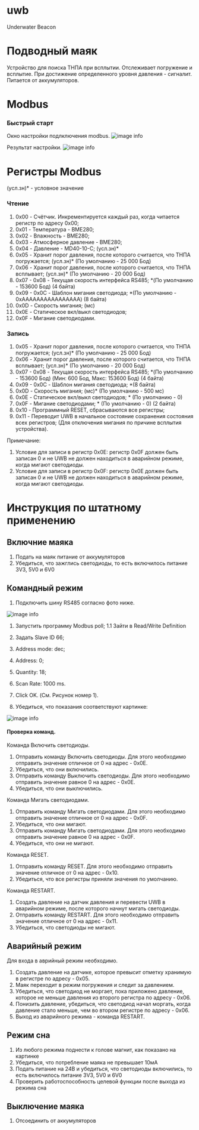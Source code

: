 # uwb
Underwater Beacon

# Подводный маяк
Устройство для поиска ТНПА при всплытии. Отслеживает погружение и всплытие. При достижение определенного уровня давления - сигналит. Питается от аккумуляторов.

# Modbus

### Быстрый старт

Окно настройки подлключения modbus.
![image info](./pictures/modbus_setting.png)

Результат настройки.
![image info](./pictures/modbus_start.png)

# Регистры Modbus

(усл.зн)* - условное значение

### Чтение

1.  0x00        - Счётчик. Инкрементируется каждый раз, когда читается регистр по адресу 0x00;
2.  0x01        - Температура - BME280;
3.  0x02        - Влажность - BME280;
4.  0x03        - Атмосферное давление - BME280;
5.  0x04        - Давление - MD40-10-C; (усл.зн)*
6.  0x05        - Хранит порог давления, после которого считается, что ТНПА погружается; (усл.зн)* (По умолчанию - 25 000 Бод)
7.  0x06        - Хранит порог давления, после которого считается, что ТНПА всплывает; (усл.зн)* (По умолчанию - 20 000 Бод)
8.  0x07 - 0x08 - Текущая скорость интерфейса RS485; *(По умолчанию - 153600 Бод) (4 байта)
9.  0x09 - 0x0C - Шаблон мигания светодиода; *(По умолчанию - 0xAAAAAAAAAAAAAAAA) (8 байта)
10. 0x0D        - Скорость мигания; (мс)
11. 0x0E        - Статическое вкл/выкл светодиодов;
12. 0x0F        - Мигание светодиодами.

### Запись

1.  0x05        - Хранит порог давления, после которого считается, что ТНПА погружается; (усл.зн)* (По умолчанию - 25 000 Бод)
2.  0x06        - Хранит порог давления, после которого считается, что ТНПА всплывает; (усл.зн)* (По умолчанию - 20 000 Бод)
3.  0x07 - 0x08 - Текущая скорость интерфейса RS485; *(По умолчанию - 153600 Бод) (Мин: 600 Бод, Макс: 153600 Бод) (4 байта)
4.  0x09 - 0x0C - Шаблон мигания светодиода; *(8 байта)
5.  0x0D        - Скорость мигания; (мс)* (По умолчанию - 500 мс)
6.  0x0E        - Статическое вкл/выкл светодиодов; * (По умолчанию - 0)
7.  0x0F        - Мигание светодиодами; * (По умолчанию - 0) (2 байта)
8.  0x10        - Программный RESET, сбрасываются все регистры;
9.  0x11        - Переводит UWB в начальное состояние сохранения состояния всех регистров; (Для отключения мигания по причине всплытия устройства).

Примечание: 
1. Условие для записи в регистр 0x0E: регистр 0x0F должен быть записан 0 и не UWB не должен находиться в аварийном режиме, когда мигают светодиоды.
2. Условие для записи в регистр 0x0F: регистр 0x0E должен быть записан 0 и не UWB не должен находиться в аварийном режиме, когда мигают светодиоды.


# Инструкция по штатному применению

## Включние маяка

1. Подать на маяк питание от аккумуляторов
2. Убедиться, что зажглись светодиоды, то есть включилось питание 3V3, 5V0 и 6V0

## Командный режим

1. Подключить шину RS485 согласно фото ниже.

![image info](./pictures/modbus_connect.png)

1. Запустить программу Modbus poll;
1.1 Зайти в Read/Write Definition
2. Задать Slave ID 66;
3. Address mode: dec;
4. Address: 0;
5. Quantity: 18;
6. Scan Rate: 1000 ms.
7. Click OK.
(См. Рисунок номер 1).

8. Убедиться, что показания соответствуют картинке:

![image info](./pictures/modbus_start.png)

 #### Проверка команд.

Команда Включить светодиоды.
1. Отправить команду Включить светодиоды. Для этого необходимо отправить значение отличное от 0 на адрес - 0x0E.
2. Убедиться, что они включились.
3. Отправить команду Выключить светодиоды. Для этого необходимо отправить значение равное 0 на адрес - 0x0E.
2. Убедиться, что они выключились.

Команда Мигать светодиодами.
1. Отправить команду Мигать светодиодами. Для этого необходимо отправить значение отличное от 0 на адрес - 0x0F.
2. Убедиться, что они мигают.
3. Отправить команду Мигать светодиодами. Для этого необходимо отправить значение равное 0 на адрес - 0x0F.
4. Убедиться, что они не мигают.

Команда RESET.
1. Отправить команду RESET. Для этого необходимо отправить значение отличное от 0 на адрес - 0x10.
2. Убедиться, что все регистры приняли значения по умолчанию.

Команда RESTART.
1. Создать давление на датчик давления и перевести UWB в аварийном режиме, после которого начнут мигать светодиоды.
2. Отправить команду RESTART. Для этого необходимо отправить значение отличное от 0 на адрес - 0x11.
3. Убедиться, что светодиоды не мигают.

## Аварийный режим

Для входа в аврийный режим необходимо.

1. Создать давление на датчике, которое превысит отметку хранимую в регистре по адресу - 0x05.
2. Маяк переходит в режим погружения и следит за давлением.
3. Убедиться, что светодиод не моргает, пока приложено давление, которое не меньше давления из второго регистра по адресу - 0x06.
4. Понизить давление, убедиться, что светодиод начал моргать, когда давление стало меньше, чем во втором регистре по адресу - 0x06.
5. Выход из аварийного режима - команда RESTART.

## Режим сна

1. Из любого режима поднести к голове магнит, как показано на картинке
2. Убедиться, что потребление маяка не превышает 10мА
3. Подать питание на 24В и убедиться, что светодиоды включились, то есть включилось питание 3V3, 5V0 и 6V0
4. Проверить работоспособность целевой функции после выхода из режима сна

## Выключение маяка

1. Отсоединить от аккумуляторов